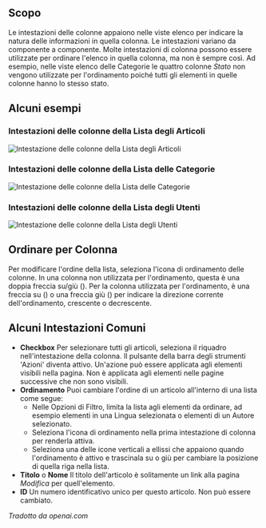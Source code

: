 <!-- Filename: Help4.x:List_Column_Headers / Display title: Intestazioni di Colonne della Lista -->

## Scopo

Le intestazioni delle colonne appaiono nelle viste elenco per indicare la natura delle informazioni
in quella colonna. Le intestazioni variano da componente a componente. Molte intestazioni di colonna
possono essere utilizzate per ordinare l'elenco in quella colonna, ma non è sempre
così. Ad esempio, nelle viste elenco delle Categorie le quattro colonne *Stato* non vengono
utilizzate per l'ordinamento poiché tutti gli elementi in quelle colonne hanno lo stesso
stato.

## Alcuni esempi

### Intestazioni delle colonne della Lista degli Articoli

![Intestazione delle colonne della Lista degli Articoli](../../../it/images/common-elements/articles-list-column-header.png)

### Intestazioni delle colonne della Lista delle Categorie

![Intestazione delle colonne della Lista delle Categorie](../../../it/images/common-elements/categories-list-column-header.png)

### Intestazioni delle colonne della Lista degli Utenti

![Intestazione delle colonne della Lista degli Utenti](../../../it/images/common-elements/users-list-column-header.png)

## Ordinare per Colonna

Per modificare l'ordine della lista, seleziona l'icona di ordinamento delle colonne. In una colonna non utilizzata per l'ordinamento, questa è una doppia freccia su/giù
(<span class="ms-1 icon-sort" aria-hidden="true"></span>).
Per la colonna utilizzata per l'ordinamento, è una freccia su
(<span class="ms-1 icon-caret-up" aria-hidden="true"></span>) o una freccia giù
(<span class="ms-1 icon-caret-down" aria-hidden="true"></span>) per indicare
la direzione corrente dell'ordinamento, crescente o decrescente.

## Alcuni Intestazioni Comuni

- **Checkbox** Per selezionare tutti gli articoli, seleziona il riquadro nell'intestazione della colonna.
    Il pulsante della barra degli strumenti 'Azioni' diventa attivo. Un'azione può essere applicata agli
    elementi visibili nella pagina. Non è applicata agli elementi nelle pagine successive
    che non sono visibili.
- **Ordinamento** Puoi cambiare l'ordine di un articolo all'interno di una lista come
    segue:
  - Nelle Opzioni di Filtro, limita la lista agli elementi da ordinare, ad esempio
    elementi in una Lingua selezionata o elementi di un Autore selezionato.
  - Seleziona l'icona di ordinamento <i class="fa-solid fa-sort"></i> nella prima
    intestazione di colonna per renderla attiva.
  - Seleziona una delle icone verticali a ellissi <span class="icon-ellipsis-v"></span>
    che appaiono quando l'ordinamento è attivo e trascinala su o giù per cambiare la
    posizione di quella riga nella lista.
- **Titolo** o **Nome** Il titolo dell'articolo è solitamente un link alla
    pagina *Modifica* per quell'elemento.
- **ID** Un numero identificativo unico per questo articolo. Non può essere cambiato.

*Tradotto da openai.com*

